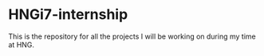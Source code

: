 # HNGi7-internship
This is the repository for all the projects I will be working on during my time at HNG. 
